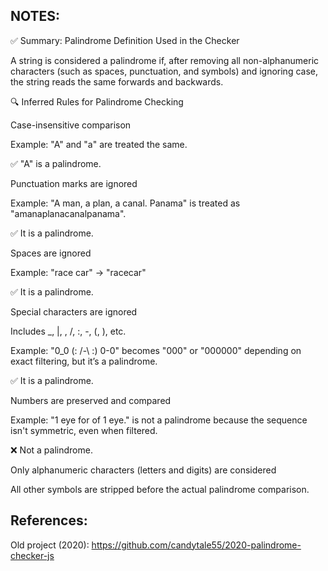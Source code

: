 

## NOTES:

✅ Summary: Palindrome Definition Used in the Checker

A string is considered a palindrome if, after removing all non-alphanumeric characters (such as spaces, punctuation, and symbols) and ignoring case, the string reads the same forwards and backwards.

🔍 Inferred Rules for Palindrome Checking

Case-insensitive comparison

Example: "A" and "a" are treated the same.

✅ "A" is a palindrome.

Punctuation marks are ignored

Example: "A man, a plan, a canal. Panama" is treated as "amanaplanacanalpanama".

✅ It is a palindrome.

Spaces are ignored

Example: "race car" → "racecar"

✅ It is a palindrome.

Special characters are ignored

Includes _, |, \, /, :, -, (, ), etc.

Example: "0_0 (: /-\ :) 0-0" becomes "000" or "000000" depending on exact filtering, but it’s a palindrome.

✅ It is a palindrome.

Numbers are preserved and compared

Example: "1 eye for of 1 eye." is not a palindrome because the sequence isn't symmetric, even when filtered.

❌ Not a palindrome.

Only alphanumeric characters (letters and digits) are considered

All other symbols are stripped before the actual palindrome comparison.







## References:
Old project (2020): [https://github.com/candytale55/2020-palindrome-checker-js ](https://github.com/candytale55/FCC-Code-Basics-Notes/tree/master/2020-palindrome-checker-JS)
